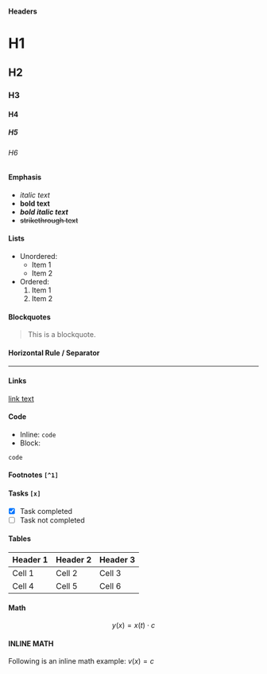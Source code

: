 #### Headers
# H1
## H2
### H3
#### H4
##### H5
###### H6
#### Emphasis
- _italic text_
- **bold text**
- _**bold italic text**_
- ~~strikethrough text~~
#### Lists
- Unordered:
    - Item 1
    - Item 2
- Ordered:
    1. Item 1
    2. Item 2
#### Blockquotes
> This is a blockquote.
#### Horizontal Rule / Separator
---
#### Links
[link text](https://example.com/)
#### Code 
- Inline: `code`
- Block:
````
code
````
#### Footnotes `[^1]`
[^1]: This is a footnote.
#### Tasks `[x]`
- [x] Task completed
- [ ] Task not completed
#### Tables

| Header 1 | Header 2 | Header 3 |
| -------- | -------- | -------- |
| Cell 1   | Cell 2   | Cell 3   |
| Cell 4   | Cell 5   | Cell 6   |
#### Math
$$
	y(x) = x(t)\cdot c
$$

#### INLINE MATH
Following is an inline math example: $v(x) = c$